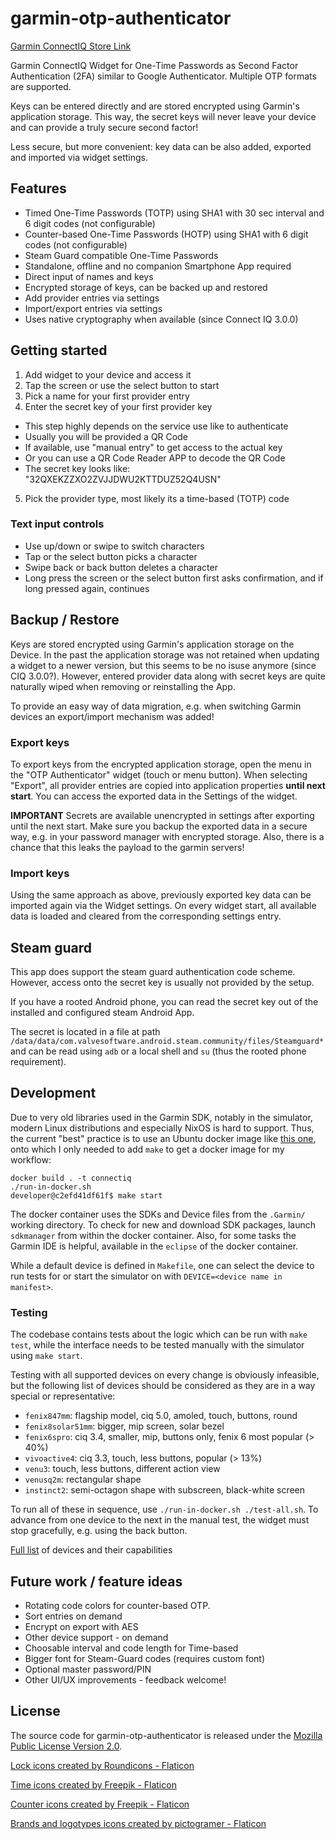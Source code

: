 # garmin-otp-authenticator

[Garmin ConnectIQ Store Link](https://apps.garmin.com/en-US/apps/c601e351-9fa8-4303-aead-441251559064)

Garmin ConnectIQ Widget for One-Time Passwords as Second Factor Authentication (2FA) similar to Google Authenticator. Multiple OTP formats are supported.

Keys can be entered directly and are stored encrypted using Garmin's application storage. This way, the secret keys will never leave your device and can provide a truly secure second factor!

Less secure, but more convenient: key data can be also added, exported and imported via widget settings.

## Features

* Timed One-Time Passwords (TOTP) using SHA1 with 30 sec interval and 6 digit codes (not configurable)
* Counter-based One-Time Passwords (HOTP) using SHA1 with 6 digit codes (not configurable)
* Steam Guard compatible One-Time Passwords
* Standalone, offline and no companion Smartphone App required
* Direct input of names and keys
* Encrypted storage of keys, can be backed up and restored
* Add provider entries via settings
* Import/export entries via settings
* Uses native cryptography when available (since Connect IQ 3.0.0)

## Getting started

1. Add widget to your device and access it
2. Tap the screen or use the select button to start
3. Pick a name for your first provider entry
4. Enter the secret key of your first provider key
  - This step highly depends on the service use like to authenticate
  - Usually you will be provided a QR Code
  - If available, use "manual entry" to get access to the actual key
  - Or you can use a QR Code Reader APP to decode the QR Code
  - The secret key looks like: "32QXEKZZXO2ZVJJDWU2KTTDUZ52Q4USN"
5. Pick the provider type, most likely its a time-based (TOTP) code

### Text input controls

* Use up/down or swipe to switch characters
* Tap or the select button picks a character
* Swipe back or back button deletes a character
* Long press the screen or the select button first asks confirmation, and if long pressed again, continues

## Backup / Restore

Keys are stored encrypted using Garmin's application storage on the Device. In the past the application storage was not retained when updating a widget to a newer version, but this seems to be no isuse anymore (since CIQ 3.0.0?). However, entered provider data along with secret keys are quite naturally wiped when removing or reinstalling the App.

To provide an easy way of data migration, e.g. when switching Garmin devices an export/import mechanism was added!

### Export keys

To export keys from the encrypted application storage, open the menu in the "OTP Authenticator" widget (touch or menu button). When selecting "Export", all provider entries are copied into application properties **until next start**. You can access the exported data in the Settings of the widget.

**IMPORTANT** Secrets are available unencrypted in settings after exporting until the next start. Make sure you backup the exported data in a secure way, e.g. in your password manager with encrypted storage. Also, there is a chance that this leaks the payload to the garmin servers!

### Import keys

Using the same approach as above, previously exported key data can be imported again via the Widget settings. On every widget start, all available data is loaded and cleared from the corresponding settings entry.

## Steam guard

This app does support the steam guard authentication code scheme. However,
access onto the secret key is usually not provided by the setup.

If you have a rooted Android phone, you can read the secret key out of the
installed and configured steam Android App.

The secret is located in a file at path
`/data/data/com.valvesoftware.android.steam.community/files/Steamguard*` and can
be read using `adb` or a local shell and `su` (thus the rooted phone
requirement).

## Development

Due to very old libraries used in the Garmin SDK, notably in the simulator,
modern Linux distributions and especially NixOS is hard to support. Thus, the
current "best" practice is to use an Ubuntu docker image like [this
one](https://github.com/kalemena/docker-connectiq), onto which I only needed to
add `make` to get a docker image for my workflow:

```
docker build . -t connectiq
./run-in-docker.sh
developer@c2efd41df61f$ make start
```

The docker container uses the SDKs and Device files from the `.Garmin/` working
directory. To check for new and download SDK packages, launch `sdkmanager` from
within the docker container. Also, for some tasks the Garmin IDE is helpful,
available in the `eclipse` of the docker container.

While a default device is defined in `Makefile`, one can select the device to
run tests for or start the simulator on with `DEVICE=<device name in manifest>`.

### Testing

The codebase contains tests about the logic which can be run with `make test`,
while the interface needs to be tested manually with the simulator using `make
start`.

Testing with all supported devices on every change is obviously infeasible, but
the following list of devices should be considered as they are in a way special
or representative:

- `fenix847mm`: flagship model, ciq 5.0, amoled, touch, buttons, round
- `fenix8solar51mm`: bigger, mip screen, solar bezel
- `fenix6spro`: ciq 3.4, smaller, mip, buttons only, fenix 6 most popular (> 40%)
- `vivoactive4`: ciq 3.3, touch, less buttons, popular (> 13%)
- `venu3`: touch, less buttons, different action view
- `venusq2m`: rectangular shape
- `instinct2`: semi-octagon shape with subscreen, black-white screen

To run all of these in sequence, use `./run-in-docker.sh ./test-all.sh`. To
advance from one device to the next in the manual test, the widget must stop
gracefully, e.g. using the back button.

[Full list](https://developer.garmin.com/connect-iq/compatible-devices/) of
devices and their capabilities

## Future work / feature ideas

* Rotating code colors for counter-based OTP.
* Sort entries on demand
* Encrypt on export with AES
* Other device support - on demand
* Choosable interval and code length for Time-based
* Bigger font for Steam-Guard codes (requires custom font)
* Optional master password/PIN
* Other UI/UX improvements - feedback welcome!

## License

The source code for garmin-otp-authenticator is released under the [Mozilla Public License Version 2.0](http://www.mozilla.org/MPL/).

<a href="https://www.flaticon.com/free-icons/lock" title="lock icons">Lock icons created by Roundicons - Flaticon</a>

<a href="https://www.flaticon.com/free-icons/time" title="time icons">Time icons created by Freepik - Flaticon</a>

<a href="https://www.flaticon.com/free-icons/counter" title="counter icons">Counter icons created by Freepik - Flaticon</a>

<a href="https://www.flaticon.com/free-icons/brands-and-logotypes" title="brands and logotypes icons">Brands and logotypes icons created by pictogramer - Flaticon</a>
